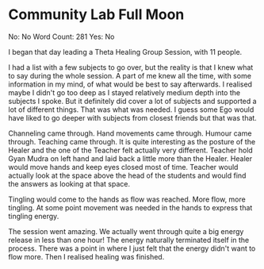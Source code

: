 # Community Lab Full Moon

No: No
Word Count: 281
Yes: No

I began that day leading a Theta Healing Group Session, with 11 people.

I had a list with a few subjects to go over, but the reality is that I knew what to say during the whole session. A part of me knew all the time, with some information in my mind, of what would be best to say afterwards. I realised maybe I didn't go too deep as I stayed relatively medium depth into the subjects I spoke. But it definitely did cover a lot of subjects and supported a lot of different things. That was what was needed. I guess some Ego would have liked to go deeper with subjects from closest friends but that was that.

Channeling came through. Hand movements came through. Humour came through. Teaching came through. It is quite interesting as the posture of the Healer and the one of the Teacher felt actually very different. Teacher hold Gyan Mudra on left hand and laid back a little more than the Healer. Healer would move hands and keep eyes closed most of time. Teacher would actually look at the space above the head of the students and would find the answers as looking at that space.

Tingling would come to the hands as flow was reached. More flow, more tingling. At some point movement was needed in the hands to express that tingling energy.

The session went amazing. We actually went through quite a big energy release in less than one hour! The energy naturally terminated itself in the process. There was a point in where I just felt that the energy didn't want to flow more. Then I realised healing was finished.
